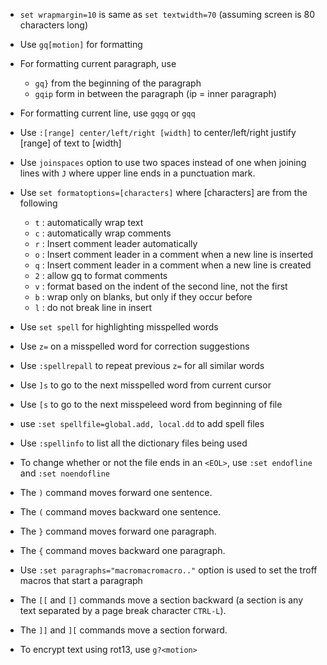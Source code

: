 * `set wrapmargin=10` is same as `set textwidth=70` (assuming screen is 80
characters long)

* Use `gq[motion]` for formatting
* For formatting current paragraph, use
	* `gq}` from the beginning of the paragraph
	* `gqip` form in between the paragraph (ip = inner paragraph)
* For formatting current line, use `gqgq` or `gqq`
* Use `:[range] center/left/right [width]` to center/left/right justify [range]
  of text to [width]
* Use `joinspaces` option to use two spaces instead of one when joining lines
	with `J` where upper line ends in a punctuation mark.
* Use `set formatoptions=[characters]`
	where [characters] are from the following
	* `t` : automatically wrap text
	* `c` : automatically wrap comments
	* `r` : Insert comment leader automatically
	* `o` : Insert comment leader in a comment when a new line is inserted
	* `q` : Insert comment leader in a comment when a new line is created
	* `2` : allow gq to format comments
	* `v` : format based on the indent of the second line, not the first
	* `b` : wrap only on blanks, but only if they occur before
	* `l` : do not break line in insert
* Use `set spell` for highlighting misspelled words
* Use `z=` on a misspelled word for correction suggestions
* Use `:spellrepall` to repeat previous `z=` for all similar words
* Use `]s` to go to the next misspelled word from current cursor
* Use `[s` to go to the next misspeleed word from beginning of file
* use `:set spellfile=global.add, local.dd` to add spell files
* Use `:spellinfo` to list all the dictionary files being used
* To change whether or not the file ends in an `<EOL>`, use `:set endofline` and
	`:set noendofline`
* The `)` command moves forward one sentence.
* The `(` command moves backward one sentence.
* The `}` command moves forward one paragraph.
* The `{` command moves backward one paragraph.
* Use `:set paragraphs="macromacromacro.."` option is used to set the troff
	macros that start a paragraph
* The `[[` and `[]` commands move a section backward (a section is any text
	separated by a page break character `CTRL-L`).
* The `]]` and `][` commands move a section forward.
* To encrypt text using rot13, use `g?<motion>`

